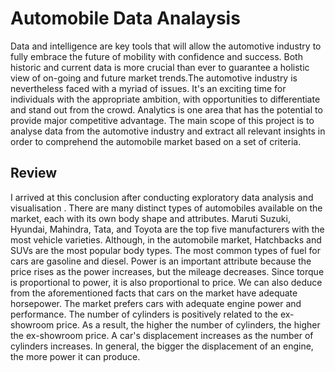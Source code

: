 # Automobile Data Analaysis

Data and intelligence are key tools that will allow the automotive industry to fully embrace the future of mobility with confidence and success. Both historic and current data is more crucial than ever to guarantee a holistic view of on-going and future market trends.The automotive industry is nevertheless faced with a myriad of issues. It's an exciting time for individuals with the appropriate ambition, with opportunities to differentiate and stand out from the crowd. Analytics is one area that has the potential to provide major competitive advantage. The main scope of this project is to analyse data from the automotive industry and extract all relevant insights in order to comprehend the automobile market based on a set of criteria.

## Review
I arrived at this conclusion after conducting exploratory data analysis and visualisation . There are many distinct types of automobiles available on the market, each with its own body shape and attributes. Maruti Suzuki, Hyundai, Mahindra, Tata, and Toyota are the top five manufacturers with the most vehicle varieties. Although, in the automobile market, Hatchbacks and SUVs are the most popular body types. The most common types of fuel for cars are gasoline and diesel. Power is an important attribute because the price rises as the power increases, but the mileage decreases. Since torque is proportional to power, it is also proportional to price. We can also deduce from the aforementioned facts that cars on the market have adequate horsepower. The market prefers cars with adequate engine power and performance. The number of cylinders is positively related to the ex-showroom price. As a result, the higher the number of cylinders, the higher the ex-showroom price. A car's displacement increases as the number of cylinders increases. In general, the bigger the displacement of an engine, the more power it can produce.

